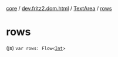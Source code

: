 [core](../../index.md) / [dev.fritz2.dom.html](../index.md) / [TextArea](index.md) / [rows](./rows.md)

# rows

(js) `var rows: Flow<`[`Int`](https://kotlinlang.org/api/latest/jvm/stdlib/kotlin/-int/index.html)`>`